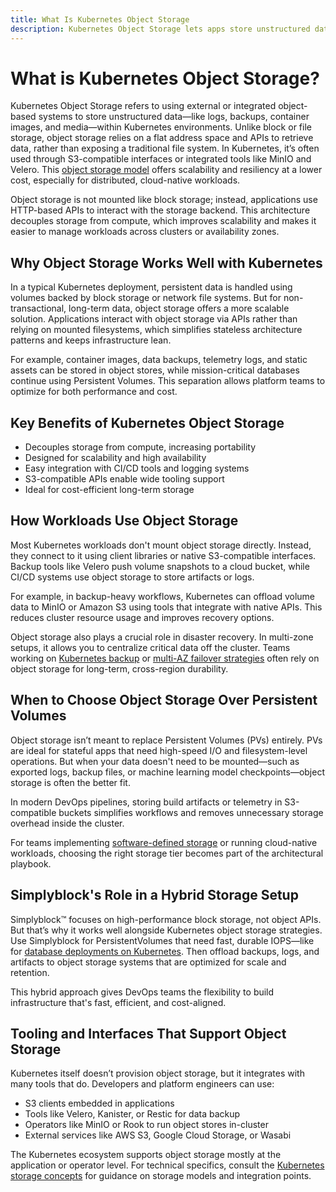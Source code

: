 ```yaml
---
title: What Is Kubernetes Object Storage
description: Kubernetes Object Storage lets apps store unstructured data like images and logs using S3-compatible or cloud-native backends.
---
```

# What is Kubernetes Object Storage?

Kubernetes Object Storage refers to using external or integrated object-based systems to store unstructured data—like logs, backups, container images, and media—within Kubernetes environments. Unlike block or file storage, object storage relies on a flat address space and APIs to retrieve data, rather than exposing a traditional file system. In Kubernetes, it’s often used through S3-compatible interfaces or integrated tools like MinIO and Velero. This [object storage model](https://en.wikipedia.org/wiki/Object_storage) offers scalability and resiliency at a lower cost, especially for distributed, cloud-native workloads.

Object storage is not mounted like block storage; instead, applications use HTTP-based APIs to interact with the storage backend. This architecture decouples storage from compute, which improves scalability and makes it easier to manage workloads across clusters or availability zones.

## Why Object Storage Works Well with Kubernetes

In a typical Kubernetes deployment, persistent data is handled using volumes backed by block storage or network file systems. But for non-transactional, long-term data, object storage offers a more scalable solution. Applications interact with object storage via APIs rather than relying on mounted filesystems, which simplifies stateless architecture patterns and keeps infrastructure lean.

For example, container images, data backups, telemetry logs, and static assets can be stored in object stores, while mission-critical databases continue using Persistent Volumes. This separation allows platform teams to optimize for both performance and cost.

## Key Benefits of Kubernetes Object Storage

- Decouples storage from compute, increasing portability  
- Designed for scalability and high availability  
- Easy integration with CI/CD tools and logging systems  
- S3-compatible APIs enable wide tooling support  
- Ideal for cost-efficient long-term storage  

## How Workloads Use Object Storage

Most Kubernetes workloads don't mount object storage directly. Instead, they connect to it using client libraries or native S3-compatible interfaces. Backup tools like Velero push volume snapshots to a cloud bucket, while CI/CD systems use object storage to store artifacts or logs.

For example, in backup-heavy workflows, Kubernetes can offload volume data to MinIO or Amazon S3 using tools that integrate with native APIs. This reduces cluster resource usage and improves recovery options.

Object storage also plays a crucial role in disaster recovery. In multi-zone setups, it allows you to centralize critical data off the cluster. Teams working on [Kubernetes backup](https://www.simplyblock.io/use-cases/kubernetes-backup/) or [multi-AZ failover strategies](https://www.simplyblock.io/use-cases/multi-availability-zone-disaster-recovery/) often rely on object storage for long-term, cross-region durability.

## When to Choose Object Storage Over Persistent Volumes

Object storage isn’t meant to replace Persistent Volumes (PVs) entirely. PVs are ideal for stateful apps that need high-speed I/O and filesystem-level operations. But when your data doesn't need to be mounted—such as exported logs, backup files, or machine learning model checkpoints—object storage is often the better fit.

In modern DevOps pipelines, storing build artifacts or telemetry in S3-compatible buckets simplifies workflows and removes unnecessary storage overhead inside the cluster.

For teams implementing [software-defined storage](https://www.simplyblock.io/use-cases/software-defined-storage/) or running cloud-native workloads, choosing the right storage tier becomes part of the architectural playbook.

## Simplyblock's Role in a Hybrid Storage Setup

Simplyblock™ focuses on high-performance block storage, not object APIs. But that’s why it works well alongside Kubernetes object storage strategies. Use Simplyblock for PersistentVolumes that need fast, durable IOPS—like for [database deployments on Kubernetes](https://www.simplyblock.io/use-cases/database-on-kubernetes/). Then offload backups, logs, and artifacts to object storage systems that are optimized for scale and retention.

This hybrid approach gives DevOps teams the flexibility to build infrastructure that's fast, efficient, and cost-aligned.

## Tooling and Interfaces That Support Object Storage

Kubernetes itself doesn’t provision object storage, but it integrates with many tools that do. Developers and platform engineers can use:

- S3 clients embedded in applications  
- Tools like Velero, Kanister, or Restic for data backup  
- Operators like MinIO or Rook to run object stores in-cluster  
- External services like AWS S3, Google Cloud Storage, or Wasabi  

The Kubernetes ecosystem supports object storage mostly at the application or operator level. For technical specifics, consult the [Kubernetes storage concepts](https://kubernetes.io/docs/concepts/storage/) for guidance on storage models and integration points.
